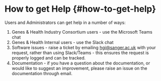 # How to get Help {#how-to-get-help}

Users and Administrators can get help in a number of ways:

1. Genes & Health Industry Consortium users \- use the Microsoft Teams chat  
2. Genes & Health Internal users \- use the Slack chat  
3. Software issues \- raise a ticket by emailing [hgi@sanger.ac.uk](mailto:hgi@sanger.ac.uk) with your request, rather than using Slack/Teams \- this ensures the request is properly logged and can be tracked.  
4. Documentation \- if you have a question about the documentation, or would like to suggest an improvement, please raise an issue on the documentation through email.
